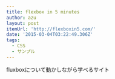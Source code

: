 ```yaml
---
title: flexbox in 5 minutes
author: azu
layout: post
itemUrl: 'http://flexboxin5.com/'
date: '2015-03-04T03:22:49.306Z'
tags:
  - CSS
  - サンプル
---
```

fluxboxについて動かしながら学べるサイト
